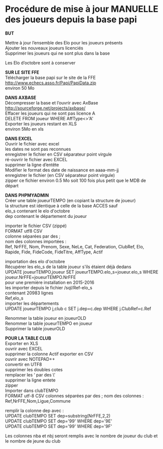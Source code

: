 Procédure de mise à jour MANUELLE des joueurs depuis la base papi
==
  
**BUT**  
  
Mettre à jour l’ensemble des Elo pour les joueurs présents  
Ajouter les nouveaux joueurs licenciés  
Supprimer les joueurs qui ne sont plus dans la base  
  
Les Elo d’octobre sont à conserver  
  
**SUR LE SITE FFE**  
Télécharger la base papi sur le site de la FFE  
http://www.echecs.asso.fr/Papi/PapiData.zip  
environ 50 Mo
  
**DANS AXBASE**   
Décompresser la base et l’ouvrir avec AxBase  
http://sourceforge.net/projects/axbase/  
Effacer les joueurs qui ne sont pas licence A  
	DELETE FROM joueur WHERE AffType<>'A'  
Exporter les joueurs restant en XLS  
environ 5Mo en xls
  
**DANS EXCEL**  
Ouvrir le fichier avec excel  
les dates ne sont pas reconnues  
enregistrer le fichier en CSV séparateur point virgule  
ré-ouvrir le fichier avec EXCEL  
supprimer la ligne d’entête   
Modifier le format des date de naissance en aaaa-mm-jj  
enregistrer le fichier (en CSV séparateur point virgule)  
zipper ce fichier 
environ 0.5 Mo soit 100 fois plus petit que le MDB de départ  
  
**DANS PHPMYADMIN**  
Créer une table joueurTEMPO (en copiant la structure de joueur)  
la structure est identique à celle de la base ACCES sauf  
	elo_s contenant le elo d'octobre  
	dep contenant le département du joueur  

importer le fichier CSV (zippé)  
	FORMAT  utf8 CSV  
	colonne séparées par des ;  
	nom des colonnes importées :  
	Ref, NrFFE, Nom, Prenom, Sexe, NeLe, Cat, Federation, ClubRef,  Elo,  Rapide, Fide, FideCode, FideTitre, AffType, Actif


importation des elo d'octobre  
	Récupérer les elo_s de la table joueur  s'ils étaient déjà dedans  
		UPDATE joueurTEMPO,joueur SET joueurTEMPO.elo_s=joueur.elo_s WHERE joueur.NrFFE=joueurTEMPO.NrFFE  
	pour une première installation en 2015-2016  
		les importer depuis le fichier /sql/Ref-elo_s  
			contenant 20983 lignes  
			Ref,elo_s  
	importer les départements  
		UPDATE joueurTEMPO j,club c SET j.dep=c.dep WHERE j.ClubRef=c.Ref  

Renommer la table joueur en joueurOLD  
Renommer la table joueurTEMPO en joueur  
Supprimer la table joueurOLD   
   
**POUR LA TABLE CLUB**  
Exporter en XLS  
ouvrir avec EXCEL  
supprimer la colonne Actif
exporter en CSV  
ouvrir avec NOTEPAD++  
convertir en UTF8  
supprimer les  doubles cotes   
remplacer les ‘ par des \’  
supprimer la ligne entete  
zipper  
Importer dans clubTEMPO  
	FORMAT utf-8 CSV
	colonnes séparées par des ;
	nom des colonnes :  
	Ref,NrFFE,Nom,Ligue,Commune

remplir la colonne dep avec :  
UPDATE clubTEMPO SET dep=substring(NrFFE,2,2)  
UPDATE clubTEMPO SET dep='99' WHERE dep='9E'  
UPDATE clubTEMPO SET dep='99' WHERE dep='9F'  

Les colonnes nba et nbj seront remplis avec le nombre de joueur du club
et le nombre de jeune du club
  





